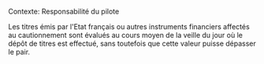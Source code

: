 Contexte: Responsabilité du pilote

Les titres émis par l'Etat français ou autres instruments financiers affectés au cautionnement sont évalués au cours moyen de la veille du jour où le dépôt de titres est effectué, sans toutefois que cette valeur puisse dépasser le pair.